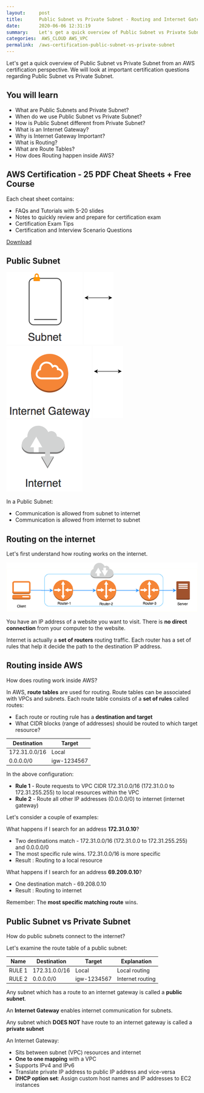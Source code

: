 ```yaml
---
layout:     post
title:      Public Subnet vs Private Subnet - Routing and Internet Gateway - AWS Certification
date:       2020-06-06 12:31:19
summary:    Let's get a quick overview of Public Subnet vs Private Subnet from an AWS certification perspective. We will look at important certification questions regarding Public Subnet vs Private Subnet. 
categories:  AWS_CLOUD AWS_VPC
permalink:  /aws-certification-public-subnet-vs-private-subnet
---
```


Let's get a quick overview of Public Subnet vs Private Subnet from an AWS certification perspective. We will look at important certification questions regarding Public Subnet vs Private Subnet.

## You will learn
- What are Public Subnets and Private Subnet?
- When do we use Public Subnet vs Private Subnet?
- How is Public Subnet different from Private Subnet?
- What is an Internet Gateway?
- Why is Internet Gateway Important?
- What is Routing?
- What are Route Tables?
- How does Routing happen inside AWS?

## AWS Certification - 25 PDF Cheat Sheets + Free Course

Each cheat sheet contains:
- FAQs and Tutorials with 5-20 slides
- Notes to quickly review and prepare for certification exam
- Certification Exam Tips
- Certification and Interview Scenario Questions

<div>
 <a href="https://links.in28minutes.com/cloud-in28minutes-teachable-free-link" target="_blank" class="button instagram">Download</a>
</div>



## Public Subnet

![](/images/aws/00-icons/subnet.png) 
![](/images/arrowbi.png)
![](/images/aws/00-icons/internetgateway.png) 
![](/images/arrowbi.png)
![](/images/aws/00-icons/internet.png) 

In a Public Subnet:
- Communication is allowed from subnet to internet
- Communication is allowed from internet to subnet

## Routing on the internet

Let's first understand how routing works on the internet.

![](/images/aws/vpc/10-vpc-router.png)

You have an IP address of a website you want to visit. There is **no direct connection** from your computer to the website.

Internet is actually a **set of routers** routing traffic. Each router has a set of rules that help it decide the path to the destination IP address.

## Routing inside AWS

How does routing work inside AWS?

In AWS, **route tables** are used for routing. Route tables can be associated with VPCs and subnets. Each route table consists of a **set of rules** called routes:
- Each route or routing rule has a **destination and target**
- What CIDR blocks (range of addresses) should be routed to which target resource?

| Destination             | Target                 |
|--|--|
| 172.31.0.0/16           | Local                  |
|        0.0.0.0/0        | igw-1234567            |


In the above configuration:
- **Rule 1** - Route requests to VPC CIDR 172.31.0.0/16 (172.31.0.0 to 172.31.255.255) to local resources within the VPC
- **Rule 2** - Route all other IP addresses (0.0.0.0/0) to internet (internet gateway)

Let's consider a couple of examples:

What happens if I search for an address **172.31.0.10**?
- Two destinations match -  172.31.0.0/16 (172.31.0.0 to 172.31.255.255) and 0.0.0.0/0
- The most specific rule wins. 172.31.0.0/16 is more specific
- Result : Routing to a local resource

What happens if I search for an address **69.209.0.10**?
- One destination match - 69.208.0.10 
- Result : Routing to internet

Remember: The **most specific matching route** wins.

## Public Subnet vs Private Subnet

How do public subnets connect to the internet?

Let's examine the route table of a public subnet:

|Name | Destination             | Target                 | Explanation               |
|--|--|--|--|
|RULE 1| 172.31.0.0/16            | Local                  | Local routing   |
|RULE 2|        0.0.0.0/0        | igw-1234567            | Internet routing|

Any subnet which has a route to an internet gateway is called a **public subnet**.

An **Internet Gateway** enables internet communication for subnets. 

Any subnet which **DOES NOT** have route to an internet gateway is called a **private subnet**

An Internet Gateway:
- Sits between subnet (VPC) resources  and internet
- **One to one mapping** with a VPC
- Supports IPv4 and IPv6
- Translate private IP address to public IP address and vice-versa
- **DHCP option set**: Assign custom host names and IP addresses to EC2 instances

